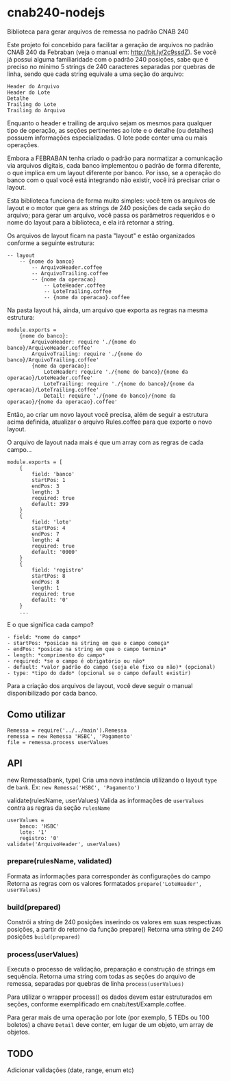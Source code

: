 # cnab240-nodejs
Biblioteca para gerar arquivos de remessa no padrão CNAB 240

Este projeto foi concebido para facilitar a geração de arquivos no padrão CNAB 240 da Febraban (veja o manual em: http://bit.ly/2c9ssdZ). Se você já possui alguma familiaridade com o padrão 240 posições, sabe que é preciso no mínimo 5 strings de 240 caracteres separadas por quebras de linha, sendo que cada string equivale a uma seção do arquivo:

    Header do Arquivo
    Header do Lote
    Detalhe
    Trailing do Lote
    Trailing do Arquivo

Enquanto o header e trailing de arquivo sejam os mesmos para qualquer tipo de operação, as seções pertinentes ao lote e o detalhe (ou detalhes) possuem informações especializadas. O lote pode conter uma ou mais operações.

Embora a FEBRABAN tenha criado o padrão para normatizar a comunicação via arquivos digitais, cada banco implementou o padrão de forma diferente, o que implica em um layout diferente por banco. Por isso, se a operação do banco com o qual você está integrando não existir, você irá precisar criar o layout.

Esta biblioteca funciona de forma muito simples: você tem os arquivos de layout e o motor que gera as strings de 240 posições de cada seção do arquivo; para gerar um arquivo, você passa os parâmetros requeridos e o nome do layout para a biblioteca, e ela irá retornar a string.

Os arquivos de layout ficam na pasta "layout" e estão organizados conforme a seguinte estrutura:

    -- layout
        -- {nome do banco}
            -- ArquivoHeader.coffee
            -- ArquivoTrailing.coffee
            -- {nome da operacao}
                -- LoteHeader.coffee
                -- LoteTrailing.coffee
                -- {nome da operacao}.coffee
            
Na pasta layout há, ainda, um arquivo que exporta as regras na mesma estrutura:

    module.exports =
        {nome do banco}:
            ArquivoHeader: require './{nome do banco}/ArquivoHeader.coffee'
            ArquivoTrailing: require './{nome do banco}/ArquivoTrailing.coffee'
            {nome da operacao}:
                LoteHeader: require './{nome do banco}/{nome da operacao}/LoteHeader.coffee'
                LoteTrailing: require './{nome do banco}/{nome da operacao}/LoteTrailing.coffee'
                Detail: require './{nome do banco}/{nome da operacao}/{nome da operacao}.coffee'

Então, ao criar um novo layout você precisa, além de seguir a estrutura acima definida, atualizar o arquivo Rules.coffee para que exporte o novo layout.

O arquivo de layout nada mais é que um array com as regras de cada campo...


```
module.exports = [
    {
        field: 'banco'
        startPos: 1
        endPos: 3
        length: 3
        required: true
        default: 399
    }
    {
        field: 'lote'
        startPos: 4
        endPos: 7
        length: 4
        required: true
        default: '0000'
    }
    {
        field: 'registro'
        startPos: 8
        endPos: 8
        length: 1
        required: true
        default: '0'
    }
    ...
```

E o que significa cada campo?

    - field: *nome do campo*
    - startPos: *posicao na string em que o campo começa*
    - endPos: *posicao na string em que o campo termina*
    - length: *comprimento do campo*
    - required: *se o campo é obrigatório ou não*
    - default: *valor padrão do campo (seja ele fixo ou não)* (opcional)
    - type: *tipo do dado* (opcional se o campo default existir)

Para a criação dos arquivos de layout, você deve seguir o manual disponibilizado por cada banco.

## Como utilizar

```
Remessa = require('../../main').Remessa
remessa = new Remessa 'HSBC', 'Pagamento'
file = remessa.process userValues
```

## API

new Remessa(bank, type)
Cria uma nova instância utilizando o layout `type` de `bank`.
Ex:
`new Remessa('HSBC', 'Pagamento')`

validate(rulesName, userValues)
Valida as informações de `userValues` contra as regras da seção `rulesName`
```
userValues =
    banco: 'HSBC'
    lote: '1'
    registro: '0'
validate('ArquivoHeader', userValues)
```

### prepare(rulesName, validated)
Formata as informações para corresponder às configurações do campo
Retorna as regras com os valores formatados
`prepare('LoteHeader', userValues)`

### build(prepared)
Constrói a string de 240 posições inserindo os valores em suas respectivas posições, a partir do retorno da função prepare()
Retorna uma string de 240 posições
`build(prepared)`

### process(userValues)
Executa o processo de validação, preparação e construção de strings em sequência.
Retorna uma string com todas as seções do arquivo de remessa, separadas por quebras de linha
`process(userValues)`

Para utilizar o wrapper process() os dados devem estar estruturados em seções, conforme exemplificado em cnab/test/Example.coffee.

Para gerar mais de uma operação por lote (por exemplo, 5 TEDs ou 100 boletos) a chave `Detail` deve conter, em lugar de um objeto, um array de objetos.

## TODO
Adicionar validações (date, range, enum etc)
